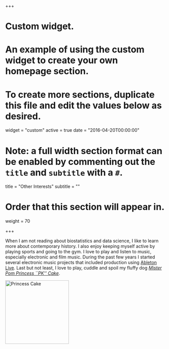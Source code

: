 +++
# Custom widget.
# An example of using the custom widget to create your own homepage section.
# To create more sections, duplicate this file and edit the values below as desired.
widget = "custom"
active = true
date = "2016-04-20T00:00:00"

# Note: a full width section format can be enabled by commenting out the `title` and `subtitle` with a `#`.
title = "Other Interests"
subtitle = ""

# Order that this section will appear in.
weight = 70

+++

When I am not reading about biostatistics and data science, I like to learn more about contemporary history. I also enjoy keeping myself active by playing sports and going to the gym.  I love to play and listen to music, especially electronic and film music. During the past few years I started several electronic music projects that included production using [Ableton Live](https://www.ableton.com/en/live/). Last but not least, I love to play, cuddle and spoil my fluffy dog [*Mister Pom Princess ``PK'' Cake*](https://www.instagram.com/pk_the_pom/). 


<img src="/img/pk_pom_flower.jpeg" alt="Princess Cake" width="200"/>




